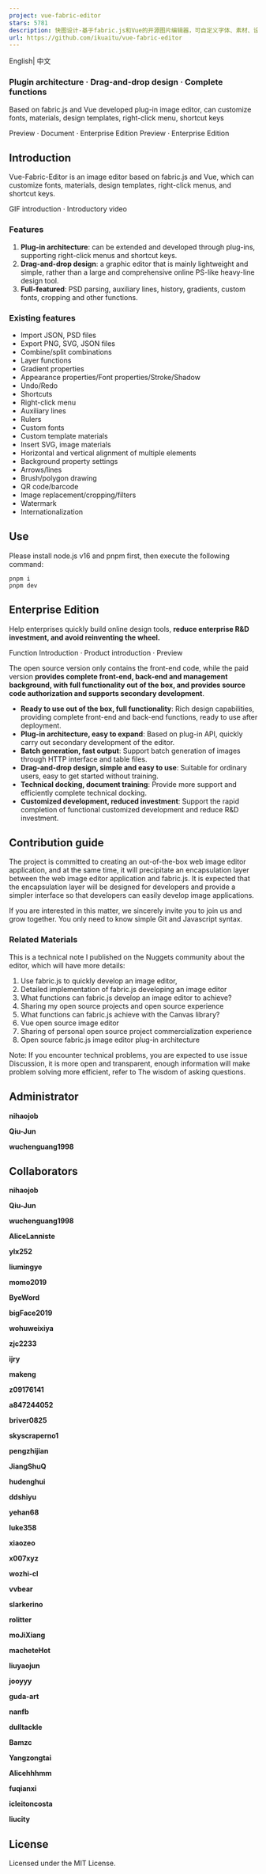 ```yaml
---
project: vue-fabric-editor
stars: 5781
description: 快图设计-基于fabric.js和Vue的开源图片编辑器，可自定义字体、素材、设计模板。fabric.js and Vue based image editor, can customize fonts, materials, design templates.
url: https://github.com/ikuaitu/vue-fabric-editor
---
```


English| 中文

### Plugin architecture · Drag-and-drop design · Complete functions

Based on fabric.js and Vue developed plug-in image editor, can customize fonts, materials, design templates, right-click menu, shortcut keys

Preview · Document · Enterprise Edition Preview · Enterprise Edition

  

  

Introduction
------------

Vue-Fabric-Editor is an image editor based on fabric.js and Vue, which can customize fonts, materials, design templates, right-click menus, and shortcut keys.

GIF introduction · Introductory video

### Features

1.  **Plug-in architecture**: can be extended and developed through plug-ins, supporting right-click menus and shortcut keys.
2.  **Drag-and-drop design**: a graphic editor that is mainly lightweight and simple, rather than a large and comprehensive online PS-like heavy-line design tool.
3.  **Full-featured**: PSD parsing, auxiliary lines, history, gradients, custom fonts, cropping and other functions.

### Existing features

-   Import JSON, PSD files
-   Export PNG, SVG, JSON files
-   Combine/split combinations
-   Layer functions
-   Gradient properties
-   Appearance properties/Font properties/Stroke/Shadow
-   Undo/Redo
-   Shortcuts
-   Right-click menu
-   Auxiliary lines
-   Rulers
-   Custom fonts
-   Custom template materials
-   Insert SVG, image materials
-   Horizontal and vertical alignment of multiple elements
-   Background property settings
-   Arrows/lines
-   Brush/polygon drawing
-   QR code/barcode
-   Image replacement/cropping/filters
-   Watermark
-   Internationalization

Use
---

Please install node.js v16 and pnpm first, then execute the following command:

```
pnpm i
pnpm dev
```

Enterprise Edition
------------------

Help enterprises quickly build online design tools, **reduce enterprise R&D investment, and avoid reinventing the wheel.**

Function Introduction · Product introduction · Preview

The open source version only contains the front-end code, while the paid version **provides complete front-end, back-end and management background, with full functionality out of the box, and provides source code authorization and supports secondary development**.

-   **Ready to use out of the box, full functionality**: Rich design capabilities, providing complete front-end and back-end functions, ready to use after deployment.
-   **Plug-in architecture, easy to expand**: Based on plug-in API, quickly carry out secondary development of the editor.
-   **Batch generation, fast output**: Support batch generation of images through HTTP interface and table files.
-   **Drag-and-drop design, simple and easy to use**: Suitable for ordinary users, easy to get started without training.
-   **Technical docking, document training**: Provide more support and efficiently complete technical docking.
-   **Customized development, reduced investment**: Support the rapid completion of functional customized development and reduce R&D investment.

Contribution guide
------------------

The project is committed to creating an out-of-the-box web image editor application, and at the same time, it will precipitate an encapsulation layer between the web image editor application and fabric.js. It is expected that the encapsulation layer will be designed for developers and provide a simpler interface so that developers can easily develop image applications.

If you are interested in this matter, we sincerely invite you to join us and grow together. You only need to know simple Git and Javascript syntax.

### Related Materials

This is a technical note I published on the Nuggets community about the editor, which will have more details:

1.  Use fabric.js to quickly develop an image editor,
2.  Detailed implementation of fabric.js developing an image editor
3.  What functions can fabric.js develop an image editor to achieve?
4.  Sharing my open source projects and open source experience
5.  What functions can fabric.js achieve with the Canvas library?
6.  Vue open source image editor
7.  Sharing of personal open source project commercialization experience
8.  Open source fabric.js image editor plug-in architecture

Note: If you encounter technical problems, you are expected to use issue Discussion, it is more open and transparent, enough information will make problem solving more efficient, refer to The wisdom of asking questions.

Administrator
-------------

  
**nihaojob**

  
**Qiu-Jun**

  
**wuchenguang1998**

Collaborators
-------------

  
**nihaojob**

  
**Qiu-Jun**

  
**wuchenguang1998**

  
**AliceLanniste**

  
**ylx252**

  
**liumingye**

  
**momo2019**

  
**ByeWord**

  
**bigFace2019**

  
**wohuweixiya**

  
**zjc2233**

  
**ijry**

  
**makeng**

  
**z09176141**

  
**a847244052**

  
**briver0825**

  
**skyscraperno1**

  
**pengzhijian**

  
**JiangShuQ**

  
**hudenghui**

  
**ddshiyu**

  
**yehan68**

  
**luke358**

  
**xiaozeo**

  
**x007xyz**

  
**wozhi-cl**

  
**vvbear**

  
**slarkerino**

  
**rolitter**

  
**moJiXiang**

  
**macheteHot**

  
**liuyaojun**

  
**jooyyy**

  
**guda-art**

  
**nanfb**

  
**dulltackle**

  
**Bamzc**

  
**Yangzongtai**

  
**Alicehhhmm**

  
**fuqianxi**

  
**icleitoncosta**

  
**liucity**

License
-------

Licensed under the MIT License.
